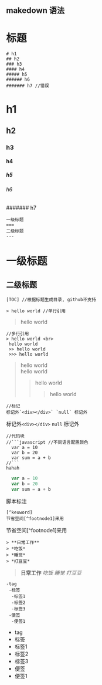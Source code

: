 ## makedown 语法
标题
====
```
# h1
## h2
### h3
#### h4
##### h5
###### h6
####### h7 //错误
```
# h1
## h2
### h3
#### h4
##### h5
###### h6
####### h7

```
一级标题
===
二级标题
---
```
一级标题
===
二级标题
---

```
[TOC] //根据标题生成目录, github不支持
```

```
> hello world //单行引用
```
> hello world

```
//多行引用
> hello world <br>
 hello world
 >> hello world
 >>> hello world
 ```
 > hello world <br>
 hello world
 >> hello world
 >>> hello world
 
 ```
 //标记
 标记外`<div></div>` `null` 标记外
 ```
 标记外`<div></div>` `null` 标记外
 
 ```
 //代码块
 //```javascript //不同语言配置颜色
   var a = 10
   var b = 20
   var sum = a + b
 //```
 hahah
 ```
 
 ```javascript
   var a = 10
   var b = 20
   var sum = a + b
 ```
 
脚本标注
```
[^keuword]
节省空间[^footnode1]来用
```
节省空间[^footnode1]来用

```
> **日常工作**
> *吃饭*
> *睡觉*
> *打豆豆*
```
>**日常工作**
>*吃饭*
>*睡觉*
>*打豆豆*

```
-tag
 -标签
  -标签1
  -标签2
  -标签3
 -便签
  -便签1
```
- tag
 - 标签
  - 标签1
  - 标签2
  - 标签3
 - 便签
  - 便签1
